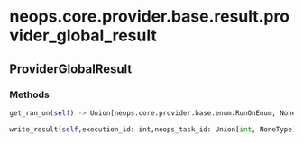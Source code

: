 # neops.core.provider.base.result.provider_global_result
## ProviderGlobalResult

### Methods
```python
get_ran_on(self) -> Union[neops.core.provider.base.enum.RunOnEnum, NoneType]
```
```python
write_result(self,execution_id: int,neops_task_id: Union[int, NoneType] = None,granularity: int = 5) -> 
```